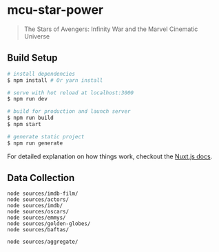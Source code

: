 # mcu-star-power

> The Stars of Avengers: Infinity War and the Marvel Cinematic Universe

## Build Setup

``` bash
# install dependencies
$ npm install # Or yarn install

# serve with hot reload at localhost:3000
$ npm run dev

# build for production and launch server
$ npm run build
$ npm start

# generate static project
$ npm run generate
```

For detailed explanation on how things work, checkout the [Nuxt.js docs](https://github.com/nuxt/nuxt.js).

## Data Collection

```
node sources/imdb-film/
node sources/actors/
node sources/imdb/
node sources/oscars/
node sources/emmys/
node sources/golden-globes/
node sources/baftas/

node sources/aggregate/
```
